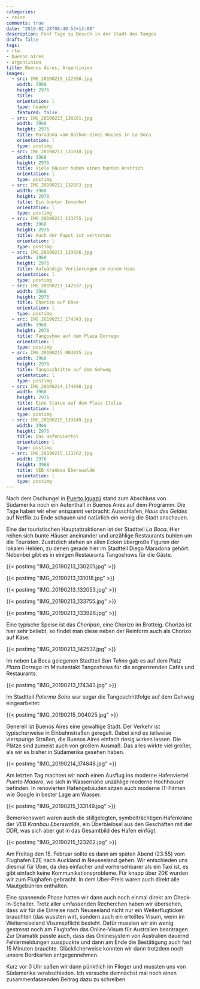 ```yaml
---
categories:
- reise
comments: true
date: "2019-02-28T08:40:53+13:00"
description: Fünf Tage zu Besuch in der Stadt des Tangos
draft: false
tags:
- rtw
- buenos aires
- argentinien
title: Buenos Aires, Argentinien
images:
  - src: IMG_20190215_122958.jpg
    width: 3968
    height: 2976
    title: 
    orientation: l
    type: header
    featured: false
  - src: IMG_20190213_130201.jpg
    width: 3968
    height: 2976
    title: Maradona vom Balkon eines Hauses in La Boca
    orientation: l
    type: postimg
  - src: IMG_20190213_131018.jpg
    width: 3968
    height: 2976
    title: Viele Häuser haben einen bunten Anstrich
    orientation: l
    type: postimg
  - src: IMG_20190213_132053.jpg
    width: 3968
    height: 2976
    title: Ein bunter Innenhof
    orientation: l
    type: postimg
  - src: IMG_20190213_133755.jpg
    width: 3968
    height: 2976
    title: Auch der Papst ist vertreten
    orientation: l
    type: postimg
  - src: IMG_20190213_133926.jpg
    width: 3968
    height: 2976
    title: Aufwändige Verzierungen an einem Haus
    orientation: l
    type: postimg
  - src: IMG_20190213_142537.jpg
    width: 3968
    height: 2976
    title: Chorizo auf Käse
    orientation: l
    type: postimg
  - src: IMG_20190213_174343.jpg
    width: 3968
    height: 2976
    title: Tangoshow auf dem Plaza Dorrego
    orientation: l
    type: postimg
  - src: IMG_20190215_004025.jpg
    width: 3968
    height: 2976
    title: Tangoschritte auf dem Gehweg
    orientation: l
    type: postimg
  - src: IMG_20190214_174848.jpg
    width: 3968
    height: 2976
    title: Eine Statue auf dem Plaza Italia
    orientation: l
    type: postimg
  - src: IMG_20190215_133149.jpg
    width: 3968
    height: 2976
    title: Das Hafenviertel
    orientation: l
    type: postimg
  - src: IMG_20190215_123202.jpg
    width: 2976
    height: 3968
    title: VEB Kranbau Eberswalde
    orientation: l
    type: postimg
---
```


Nach dem Dschungel in [Puerto Iguazú](/post/rtw-iguazu/) stand zum Abschluss von Südamerika noch ein Aufenthalt in Buenos Aires auf dem Programm. Die Tage haben wir eher entspannt verbracht: Ausschlafen, _Haus des Geldes_ auf Netflix zu Ende schauen und natürlich ein wenig die Stadt anschauen.

Eine der touristischen Hauptattraktionen ist der Stadtteil _La Boca_. Hier reihen sich bunte Häuser aneinander und unzählige Restaurants buhlen um die Touristen. Zusätzlich stehen an allen Ecken übergroße Figuren der lokalen Helden, zu denen gerade hier im Stadtteil Diego Maradona gehört. Nebenbei gibt es in einigen Restaurants Tangoshows für die Gäste.

{{< postimg "IMG_20190213_130201.jpg" >}}

{{< postimg "IMG_20190213_131018.jpg" >}}

{{< postimg "IMG_20190213_132053.jpg" >}}

{{< postimg "IMG_20190213_133755.jpg" >}}

{{< postimg "IMG_20190213_133926.jpg" >}}

Eine typische Speise ist das _Choripan_, eine Chorizo im Brotteig. Chorizo ist hier sehr beliebt, so findet man diese neben der Reinform auch als Chorizo auf Käse:

{{< postimg "IMG_20190213_142537.jpg" >}}

Im neben La Boca gelegenen Stadtteil _San Telmo_ gab es auf dem Platz _Plaza Dorrego_ im Minutentakt Tangoshows für die angrenzenden Cafés und Restaurants.

{{< postimg "IMG_20190213_174343.jpg" >}}

Im Stadtteil _Palermo Soho_ war sogar die Tangoschrittfolge auf dem Gehweg eingearbeitet:

{{< postimg "IMG_20190215_004025.jpg" >}}

Generell ist Buenos Aires eine gewaltige Stadt. Der Verkehr ist typischerweise in Einbahnstraßen geregelt. Dabei sind es teilweise vierspurige Straßen, die Buenos Aires einfach riesig wirken lassen. Die Plätze sind zumeist auch von großem Ausmaß. Das alles wirkte viel größer, als wir es bisher in Südamerika gesehen haben.

{{< postimg "IMG_20190214_174848.jpg" >}}

Am letzten Tag machten wir noch einen Ausflug ins moderne Hafenviertel _Puerto Madero_, wo sich in Wassernähe unzählige moderne Hochhäuser befinden. In renovierten Hafengebäuden sitzen auch moderne IT-Firmen wie Google in bester Lage am Wasser.

{{< postimg "IMG_20190215_133149.jpg" >}}

Bemerkenswert waren auch die stillgelegten, symbolträchtigen Hafenkräne der _VEB Kranbau Eberswalde_, ein Überbleibsel aus den Geschäften mit der DDR, was sich aber gut in das Gesamtbild des Hafen einfügt.

{{< postimg "IMG_20190215_123202.jpg" >}}

Am Freitag den 15. Februar sollte es dann am späten Abend (23:55) vom Flughafen EZE nach Auckland in Neuseeland gehen. Wir entschieden uns diesmal für Uber, da dies einfacher und vorhersehbarer als ein Taxi ist, es gibt einfach keine Kommunikationsprobleme. Für knapp über 20€ wurden wir zum Flughafen gebracht. In dem Uber-Preis waren auch direkt alle Mautgebühren enthalten.

Eine spannende Phase hatten wir dann auch noch einmal direkt am Check-In-Schalter. Trotz aller umfassenden Recherchen haben wir übersehen, dass wir für die Einreise nach Neuseeland nicht nur ein Weiterflugticket brauchten (das wussten wir), sondern auch ein erteiltes Visum, wenn im Weiterreiseland Visumspflicht besteht. Dafür mussten wir ein wenig gestresst noch am Flughafen das Online-Visum für Australien beantragen. Zur Dramatik passte auch, dass das Onlinesystem von Australien dauernd Fehlermeldungen ausspuckte und dann am Ende die Bestätigung auch fast 15 Minuten brauchte. Glücklicherweise konnten wir dann trotzdem noch unsere Bordkarten entgegennehmen.

Kurz vor 0 Uhr saßen wir dann pünktlich im Flieger und mussten uns von Südamerika verabschieden. Ich versuche demnächst mal noch einen zusammenfassenden Beitrag dazu zu schreiben.

